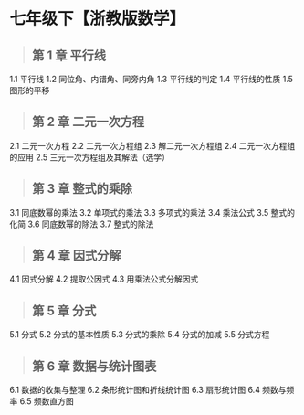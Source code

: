 # 七年级下【浙教版数学】

> ## 第 1 章 平行线

1.1 平行线
1.2 同位角、内错角、同旁内角
1.3 平行线的判定
1.4 平行线的性质
1.5 图形的平移

> ## 第 2 章 二元一次方程

2.1 二元一次方程
2.2 二元一次方程组
2.3 解二元一次方程组
2.4 二元一次方程组的应用
2.5 三元一次方程组及其解法（选学）

> ## 第 3 章 整式的乘除

3.1 同底数幂的乘法
3.2 单项式的乘法
3.3 多项式的乘法
3.4 乘法公式
3.5 整式的化简
3.6 同底数幂的除法
3.7 整式的除法

> ## 第 4 章 因式分解

4.1 因式分解
4.2 提取公因式
4.3 用乘法公式分解因式

> ## 第 5 章 分式

5.1 分式
5.2 分式的基本性质
5.3 分式的乘除
5.4 分式的加减
5.5 分式方程

> ## 第 6 章 数据与统计图表

6.1 数据的收集与整理
6.2 条形统计图和折线统计图
6.3 扇形统计图
6.4 频数与频率
6.5 频数直方图
